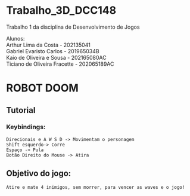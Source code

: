 # Trabalho_3D_DCC148
 Trabalho 1 da disciplina de Desenvolvimento de Jogos

 Alunos:<br>
  Arthur Lima da Costa - 202135041<br>
  Gabriel Evaristo Carlos - 201965034B<br>
  Kaio de Oliveira e Sousa - 202165080AC<br>
  Ticiano de Oliveira Fracette - 202065189AC<br>

 
 # ROBOT DOOM
 
## Tutorial
### Keybindings:
    Direcionais e A W S D -> Movimentam o personagem
    Shift esquerdo-> Corre
    Espaço -> Pula
    Botão Direito do Mouse -> Atira
    
## Objetivo do jogo:
    Atire e mate 4 inimigos, sem morrer, para vencer as waves e o jogo!

            
    

